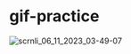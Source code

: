 # gif-practice
![scrnli_06_11_2023_03-49-07](https://github.com/mbintangww/gif-practice/assets/115893918/cc8dbf8f-f8c3-41fe-b2a6-9d716b20b6cf)

